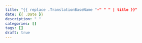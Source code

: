 ```yaml
---
title: "{{ replace .TranslationBaseName "-" " " | title }}"
date: {{ .Date }}
description: " "
categories: []
tags: []
draft: true
---
```

